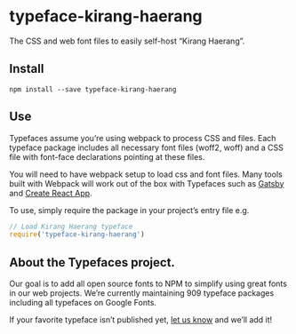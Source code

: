
# typeface-kirang-haerang

The CSS and web font files to easily self-host “Kirang Haerang”.

## Install

`npm install --save typeface-kirang-haerang`

## Use

Typefaces assume you’re using webpack to process CSS and files. Each typeface
package includes all necessary font files (woff2, woff) and a CSS file with
font-face declarations pointing at these files.

You will need to have webpack setup to load css and font files. Many tools built
with Webpack will work out of the box with Typefaces such as [Gatsby](https://github.com/gatsbyjs/gatsby)
and [Create React App](https://github.com/facebookincubator/create-react-app).

To use, simply require the package in your project’s entry file e.g.

```javascript
// Load Kirang Haerang typeface
require('typeface-kirang-haerang')
```

## About the Typefaces project.

Our goal is to add all open source fonts to NPM to simplify using great fonts in
our web projects. We’re currently maintaining 909 typeface packages
including all typefaces on Google Fonts.

If your favorite typeface isn’t published yet, [let us know](https://github.com/KyleAMathews/typefaces)
and we’ll add it!
